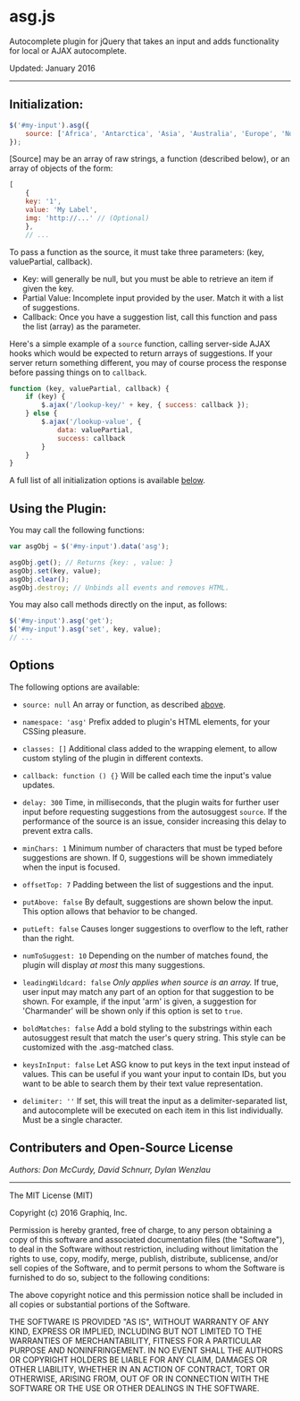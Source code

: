 # asg.js

Autocomplete plugin for jQuery that takes an input and adds functionality for local or AJAX autocomplete.

Updated: January 2016

***

## Initialization:

```javascript
$('#my-input').asg({
	source: ['Africa', 'Antarctica', 'Asia', 'Australia', 'Europe', 'North America', 'South America']
});
```

[Source] may be an array of raw strings, a function (described below), or an array of objects of the form: 
```javascript
[
    {
	key: '1', 
	value: 'My Label', 
	img: 'http://...' // (Optional)
    },
    // ...
```

To pass a function as the source, it must take three parameters: (key, valuePartial, callback).

- Key: will generally be null, but you must be able to retrieve an item if given the key.
- Partial Value: Incomplete input provided by the user. Match it with a list of suggestions.
- Callback: Once you have a suggestion list, call this function and pass the list (array) as the parameter.

Here's a simple example of a `source` function, calling server-side AJAX hooks which would be expected to return arrays of suggestions. If your server return something different, you may of course process the response before passing things on to `callback`.

```javascript
function (key, valuePartial, callback) {
	if (key) {
		$.ajax('/lookup-key/' + key, { success: callback });
	} else {
		$.ajax('/lookup-value', {
			data: valuePartial,
			success: callback
		}
	}
}
```

A full list of all initialization options is available 
[below](#options).


## Using the Plugin:

You may call the following functions:

```javascript
var asgObj = $('#my-input').data('asg');

asgObj.get(); // Returns {key: , value: }
asgObj.set(key, value);
asgObj.clear();
asgObj.destroy; // Unbinds all events and removes HTML.
```

You may also call methods directly on the input, as follows:

```javascript
$('#my-input').asg('get');
$('#my-input').asg('set', key, value);
// ...
```


## Options

The following options are available:

* `source: null` An array or function, as described 
[above](#initialization).

* `namespace: 'asg'` Prefix added to plugin's HTML elements, for your CSSing pleasure.

* `classes: []` Additional class added to the wrapping element, to allow custom
styling of the plugin in different contexts.

* `callback: function () {}` Will be called each time the input's value updates.

* `delay: 300` Time, in milliseconds, that the plugin waits for further user input
before requesting suggestions from the autosuggest `source`. If the performance of
the source is an issue, consider increasing this delay to prevent extra calls.

* `minChars: 1` Minimum number of characters that must be typed before suggestions
are shown. If 0, suggestions will be shown immediately when the input is focused.

* `offsetTop: 7` Padding between the list of suggestions and the input.

* `putAbove: false` By default, suggestions are shown below the input. This option allows
that behavior to be changed.

* `putLeft: false` Causes longer suggestions to overflow to the left, rather than the right.

* `numToSuggest: 10` Depending on the number of matches found, the plugin will display
*at most* this many suggestions.

* `leadingWildcard: false` *Only applies when source is an array.* If true, user input may
match any part of an option for that suggestion to be shown. For example, if the input 
'arm' is given, a suggestion for 'Charmander' will be shown only if this option is set to `true`.

* `boldMatches: false` Add a bold styling to the substrings within each autosuggest result
that match the user's query string. This style can be customized with the .asg-matched class.

* `keysInInput: false` Let ASG know to put keys in the text input instead of values. This
can be useful if you want your input to contain IDs, but you want to be able to search
them by their text value representation.

* `delimiter: ''` If set, this will treat the input as a delimiter-separated list, and
autocomplete will be executed on each item in this list individually. Must be a single
character.

## Contributers and Open-Source License

*Authors: Don McCurdy, David Schnurr, Dylan Wenzlau*

****

The MIT License (MIT)

Copyright (c) 2016 Graphiq, Inc.

Permission is hereby granted, free of charge, to any person obtaining a copy
of this software and associated documentation files (the "Software"), to deal
in the Software without restriction, including without limitation the rights
to use, copy, modify, merge, publish, distribute, sublicense, and/or sell
copies of the Software, and to permit persons to whom the Software is
furnished to do so, subject to the following conditions:

The above copyright notice and this permission notice shall be included in
all copies or substantial portions of the Software.

THE SOFTWARE IS PROVIDED "AS IS", WITHOUT WARRANTY OF ANY KIND, EXPRESS OR
IMPLIED, INCLUDING BUT NOT LIMITED TO THE WARRANTIES OF MERCHANTABILITY,
FITNESS FOR A PARTICULAR PURPOSE AND NONINFRINGEMENT. IN NO EVENT SHALL THE
AUTHORS OR COPYRIGHT HOLDERS BE LIABLE FOR ANY CLAIM, DAMAGES OR OTHER
LIABILITY, WHETHER IN AN ACTION OF CONTRACT, TORT OR OTHERWISE, ARISING FROM,
OUT OF OR IN CONNECTION WITH THE SOFTWARE OR THE USE OR OTHER DEALINGS IN
THE SOFTWARE.
